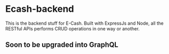 # Ecash-backend
This is the backend stuff for E-Cash. Built with ExpressJs and Node, all the RESTful APIs performs CRUD operations in one way or another. 

## Soon to be upgraded into GraphQL
